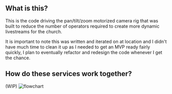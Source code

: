 ## What is this?
This is the code driving the pan/tilt/zoom motorized camera rig that was built to reduce the number of operators required to create more dynamic livestreams for the church.

It is important to note this was written and iterated on at location and I didn't have much time to clean it up as I needed to get an MVP ready fairly quickly, I plan to eventually refactor and redesign the code whenever I get the chance. 

## How do these services work together?
(WIP)
![flowchart](https://i.gyazo.com/f27d45a8818db307f4b906cf1d6d29f7.png)